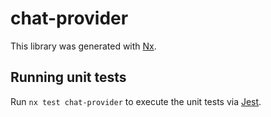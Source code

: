 # chat-provider

This library was generated with [Nx](https://nx.dev).

## Running unit tests

Run `nx test chat-provider` to execute the unit tests via [Jest](https://jestjs.io).
